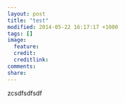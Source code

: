 ```yaml
---
layout: post
title: "test"
modified: 2014-05-22 16:17:17 +1000
tags: []
image:
  feature: 
  credit: 
  creditlink: 
comments: 
share: 
---
```

zcsdfsdfsdf